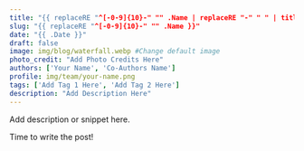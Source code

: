 ```yaml
---
title: "{{ replaceRE "^[-0-9]{10}-" "" .Name | replaceRE "-" " " | title }}"
slug: "{{ replaceRE "^[-0-9]{10}-" "" .Name }}"
date: "{{ .Date }}"
draft: false
image: img/blog/waterfall.webp #Change default image
photo_credit: "Add Photo Credits Here"
authors: ['Your Name', 'Co-Authors Name']
profile: img/team/your-name.png
tags: ['Add Tag 1 Here', 'Add Tag 2 Here']
description: "Add Description Here"
---
```


Add description or snippet here.

<!--more-->

Time to write the post!